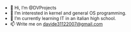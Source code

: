 - 👋 Hi, I’m @DVProjects
- 👀 I’m interested in kernel and general OS programming.
- 🌱 I’m currently learning IT in an italian high school.
- 📫 Write me on davide31122007@gmail.com

<!---
DVProjects/DVProjects is a ✨ special ✨ repository because its `README.md` (this file) appears on your GitHub profile.
You can click the Preview link to take a look at your changes.
--->
